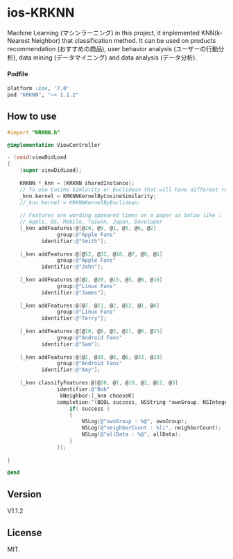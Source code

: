 ios-KRKNN
=================

Machine Learning (マシンラーニング) in this project, it implemented KNN(k-Nearest Neighbor) that classification method. It can be used on products recommendation (おすすめの商品), user behavior analysis (ユーザーの行動分析), data mining (データマイニング) and data analysis (データ分析).

#### Podfile

```ruby
platform :ios, '7.0'
pod "KRKNN", "~> 1.1.2"
```

## How to use

``` objective-c
#import "KRKNN.h"

@implementation ViewController

- (void)viewDidLoad
{
    [super viewDidLoad];
    
    KRKNN *_knn = [KRKNN sharedInstance];
    // To use Cosine Simlarity or Euclidean that will have different results, suggests to use Cosine Similarity
    _knn.kernel = KRKNNKernelByCosineSimilarity;
    //_knn.kernel = KRKNNKernelByEuclidean;
    
    // Features are wording appeared times on a paper as below like :
    // Apple, OS, Mobile, Taiwan, Japan, Developer
    [_knn addFeatures:@[@20, @9, @1, @3, @6, @2]
                group:@"Apple Fans"
           identifier:@"Smith"];
    
    [_knn addFeatures:@[@52, @32, @18, @7, @0, @1]
                group:@"Apple Fans"
           identifier:@"John"];
    
    [_knn addFeatures:@[@2, @20, @15, @5, @9, @16]
                group:@"Linux Fans"
           identifier:@"James"];
    
    [_knn addFeatures:@[@7, @11, @2, @12, @1, @0]
                group:@"Linux Fans"
           identifier:@"Terry"];
    
    [_knn addFeatures:@[@20, @8, @3, @21, @8, @25]
                group:@"Android Fans"
           identifier:@"Sam"];
    
    [_knn addFeatures:@[@2, @30, @8, @6, @33, @29]
                group:@"Android Fans"
           identifier:@"Amy"];
    
    [_knn classifyFeatures:@[@20, @1, @10, @2, @12, @3]
                identifier:@"Bob"
                 kNeighbor:[_knn chooseK]
                completion:^(BOOL success, NSString *ownGroup, NSInteger neighborCount, NSDictionary *allData) {
                    if( success )
                    {
                        NSLog(@"ownGroup : %@", ownGroup);
                        NSLog(@"neighborCount : %li", neighborCount);
                        NSLog(@"allData : %@", allData);
                    }
                }];
    
}

@end
```

## Version

V1.1.2

## License

MIT.
